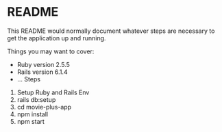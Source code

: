 # README

This README would normally document whatever steps are necessary to get the
application up and running.

Things you may want to cover:

* Ruby version 2.5.5
* Rails version 6.1.4
* ...
Steps 
1) Setup Ruby and Rails Env
2) rails db:setup
3) cd movie-plus-app
4) npm install
5) npm start

